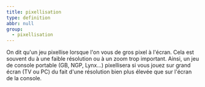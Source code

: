 ```yaml
---
title: pixellisation
type: definition
abbr: null
group:
  - pixellisation
---
```

On dit qu'un jeu pixellise lorsque l'on vous de gros pixel à l'écran. Cela est souvent du à une faible résolution ou à un zoom trop important. Ainsi, un jeu de console portable (GB, NGP, Lynx...) pixellisera si vous jouez sur grand écran (TV ou PC) du fait d'une résolution bien plus élevée que sur l'écran de la console.
